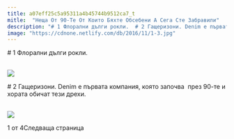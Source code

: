```yaml
---
title: a07eff25c5a95311a4b45744b9512ca7_t
mitle:  "Неща От 90-Те От Които Бяхте Обсебени А Сега Сте Забравили"
description: "# 1 Флорални дълги рокли.  # 2 Гащеризони. Denim е първата компания, която започва  през 90-те и хората обичат тези дрехи. # 3 Черни ботуши Черните ботуши в днешно време наби"
image: "https://cdnone.netlify.com/db/2016/11/1-3.jpg"
---
```


 <p># 1 Флорални дълги рокли.</p>      <p> <br/><img src="https://cdnone.netlify.com/db/2016/11/1-3.jpg"/><br/></p>  <p># 2 Гащеризони. Denim е първата компания, която започва  през 90-те и хората обичат тези дрехи.</p> <p> <br/><img src="https://cdnone.netlify.com/db/2016/11/2-2.jpg"/><br/></p>           1 от 4Следваща страница  
